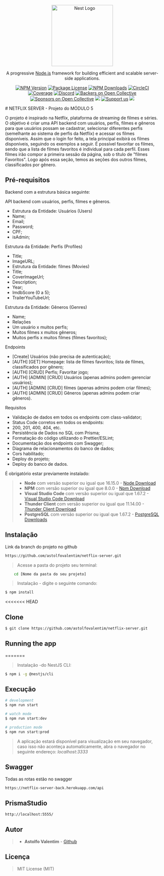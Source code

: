 <p align="center">
  <a href="http://nestjs.com/" target="blank"><img src="https://nestjs.com/img/logo-small.svg" width="200" alt="Nest Logo" /></a>
</p>

[circleci-image]: https://img.shields.io/circleci/build/github/nestjs/nest/master?token=abc123def456
[circleci-url]: https://circleci.com/gh/nestjs/nest

  <p align="center">A progressive <a href="http://nodejs.org" target="_blank">Node.js</a> framework for building efficient and scalable server-side applications.</p>
    <p align="center">
<a href="https://www.npmjs.com/~nestjscore" target="_blank"><img src="https://img.shields.io/npm/v/@nestjs/core.svg" alt="NPM Version" /></a>
<a href="https://www.npmjs.com/~nestjscore" target="_blank"><img src="https://img.shields.io/npm/l/@nestjs/core.svg" alt="Package License" /></a>
<a href="https://www.npmjs.com/~nestjscore" target="_blank"><img src="https://img.shields.io/npm/dm/@nestjs/common.svg" alt="NPM Downloads" /></a>
<a href="https://circleci.com/gh/nestjs/nest" target="_blank"><img src="https://img.shields.io/circleci/build/github/nestjs/nest/master" alt="CircleCI" /></a>
<a href="https://coveralls.io/github/nestjs/nest?branch=master" target="_blank"><img src="https://coveralls.io/repos/github/nestjs/nest/badge.svg?branch=master#9" alt="Coverage" /></a>
<a href="https://discord.gg/G7Qnnhy" target="_blank"><img src="https://img.shields.io/badge/discord-online-brightgreen.svg" alt="Discord"/></a>
<a href="https://opencollective.com/nest#backer" target="_blank"><img src="https://opencollective.com/nest/backers/badge.svg" alt="Backers on Open Collective" /></a>
<a href="https://opencollective.com/nest#sponsor" target="_blank"><img src="https://opencollective.com/nest/sponsors/badge.svg" alt="Sponsors on Open Collective" /></a>
  <a href="https://paypal.me/kamilmysliwiec" target="_blank"><img src="https://img.shields.io/badge/Donate-PayPal-ff3f59.svg"/></a>
    <a href="https://opencollective.com/nest#sponsor"  target="_blank"><img src="https://img.shields.io/badge/Support%20us-Open%20Collective-41B883.svg" alt="Support us"></a>
  <a href="https://twitter.com/nestframework" target="_blank"><img src="https://img.shields.io/twitter/follow/nestframework.svg?style=social&label=Follow"></a>
</p>
  <!--[![Backers on Open Collective](https://opencollective.com/nest/backers/badge.svg)](https://opencollective.com/nest#backer)
  [![Sponsors on Open Collective](https://opencollective.com/nest/sponsors/badge.svg)](https://opencollective.com/nest#sponsor)-->
# NETFLIX SERVER - Projeto do MÓDULO 5

O projeto é inspirado na Netflix, plataforma de streaming de filmes e séries.
O objetivo é criar uma API backend com usuários, perfis, filmes e gêneros para que usuários possam se cadastrar, selecionar diferentes perfis (semelhante ao sistema de perfis da Netflix) e acessar os filmes disponíveis.
Assim que o login for feito, a tela principal exibirá os filmes disponíveis, seguindo os exemplos a seguir. É possível favoritar os filmes, sendo que a lista de filmes favoritos é individual para cada perfil. Esses filmes irão compor a primeira sessão da página, sob o título de "filmes Favoritos". Logo após essa seção, temos as seções dos outros filmes, classificados por gênero.

## Pré-requisitos

Backend com a estrutura básica seguinte:

API backend com usuários, perfis, filmes e gêneros.

- Estrutura da Entidade: Usuários (Users)
- Name;
- Email;
- Password;
- CPF;
- isAdmin;

Estrutura da Entidade: Perfis (Profiles)

- Title;
- ImageURL;
- Estrutura da Entidade: filmes (Movies)
- Title;
- CoverImageUrl;
- Description;
- Year;
- ImdbScore (0 a 5);
- TrailerYouTubeUrl;

Estrutura da Entidade: Gêneros (Genres)

- Name;
- Relações
- Um usuário x muitos perfis;
- Muitos filmes x muitos gêneros;
- Muitos perfis x muitos filmes (filmes favoritos);

Endpoints

- [Create] Usuários (não precisa de autenticação);
- [AUTH] [GET] Homepage: lista de filmes favoritos; lista de filmes, classificados por gênero;
- [AUTH] [CRUD] Perfis; Favoritar jogo;
- [AUTH] [ADMIN] [CRUD] Usuários (apenas admins podem gerenciar usuários);
- [AUTH] [ADMIN] [CRUD] filmes (apenas admins podem criar filmes);
- [AUTH] [ADMIN] [CRUD] Gêneros (apenas admins podem criar gêneros).

Requisitos

- Validação de dados em todos os endpoints com class-validator;
- Status Code corretos em todos os endpoints:
- 200, 201, 400, 404, etc.
- Persistência de Dados no SQL com Prisma;
- Formatação do código utilizando o Prettier/ESLint;
- Documentação dos endpoints com Swagger;
- Diagrama de relacionamentos do banco de dados;
- Cors habilitado;
- Deploy do projeto;
- Deploy do banco de dados.

É obrigatório estar previamente instalado:

> - **Node** com versão superior ou igual que 16.15.0 - [Node Download](https://nodejs.org/pt-br/download/)
> - **NPM** com versão superior ou igual que 8.0.0 - [Npm Download](https://www.npmjs.com/package/download)
> - **Visual Studio Code** com versão superior ou igual que 1.67.2 - [Visual Studio Code Download](https://code.visualstudio.com/download)
> - **Thunder Client** com versão superior ou igual que 11.14.00 - [Thunder Client Download](https://marketplace.visualstudio.com/items?itemName=rangav.vscode-thunder-client)
> - **PostgreSQL** com versão superior ou igual que 1.67.2 - [PostgreSQL Downloads](https://www.postgresql.org/download/)

## Instalação

Link da branch do projeto no github

```bash
https://github.com/astolfovalentim/netflix-server.git
```

> Acesse a pasta do projeto seu terminal:

```bash
 	cd [Nome da pasta do seu projeto]
```

> Instalação - digite o seguinte comando:

```bash
$ npm install
```

<<<<<<< HEAD

## Clone

```bash
$ git clone https://github.com/astolfovalentim/netflix-server.git
```

## Running the app

=======

> Instalação -do NestJS CLI:

```bash
$ npm i -g @nestjs/cli
```

## Execução

```bash
# development
$ npm run start

# watch mode
$ npm run start:dev

# production mode
$ npm run start:prod
```

> A aplicação estará disponível para visualização em seu navegador, caso isso não aconteça automaticamente, abra o navegador no seguinte endereço: _localhost:3333_

## Swagger

Todas as rotas estão no swagger

```bash
https://netflix-server-back.herokuapp.com/api
```

## PrismaStudio

```bash
http://localhost:5555/
```

## Autor

> - **Astolfo Valentim** - [Github](https://github.com/astolfovalentim)

## Licença

> MIT License (MIT)
